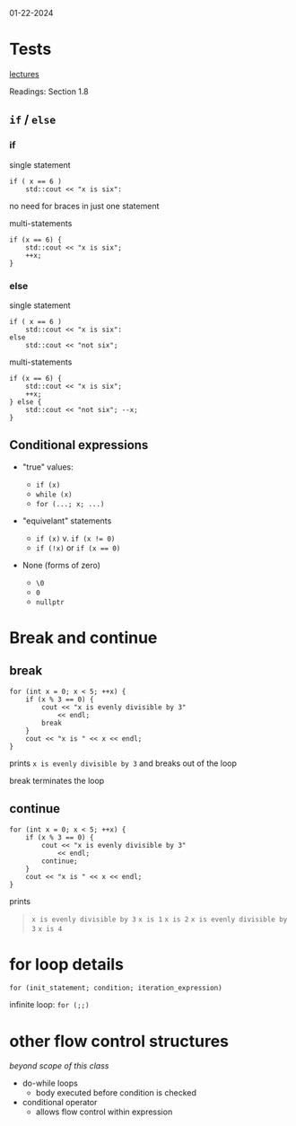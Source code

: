 01-22-2024

# Tests 

[lectures](https://cse232-msu.github.io/CSE232/lectures/week02.html)

Readings: Section 1.8

## `if` / `else`

### if

single statement 

```
if ( x == 6 )
    std::cout << "x is six":
```
no need for braces in just one statement

multi-statements
```
if (x == 6) {
    std::cout << "x is six";
    ++x;
}
```

### else

single statement 
```
if ( x == 6 )
    std::cout << "x is six":
else
    std::cout << "not six";
```

multi-statements
```
if (x == 6) {
    std::cout << "x is six";
    ++x;
} else {
    std::cout << "not six"; --x;
}
```

## Conditional expressions

- "true" values:
    - `if (x)`
    - `while (x)`
    - `for (...; x; ...)`

- "equivelant" statements
    - `if (x)` v. `if (x != 0)`
    - `if (!x)` or `if (x == 0)`

- None (forms of zero)
    - `\0`
    - `0`
    - `nullptr`

# Break and continue

## break

```
for (int x = 0; x < 5; ++x) {
    if (x % 3 == 0) {
        cout << "x is evenly divisible by 3"
            << endl;
        break
    }
    cout << "x is " << x << endl;
}
```

prints `x is evenly divisible by 3` and breaks out of the loop

break terminates the loop

## continue

```
for (int x = 0; x < 5; ++x) {
    if (x % 3 == 0) {
        cout << "x is evenly divisible by 3"
            << endl;
        continue;
    }
    cout << "x is " << x << endl;
}
```

prints
> `x is evenly divisible by 3`
> `x is 1`
> `x is 2`
> `x is evenly divisible by 3`
> `x is 4`

# for loop details

`for (init_statement; condition; iteration_expression)`

infinite loop: `for (;;)`

# other flow control structures

*beyond scope of this class*

- do-while loops
    - body executed before condition is checked
- conditional operator
    - allows flow control within expression

